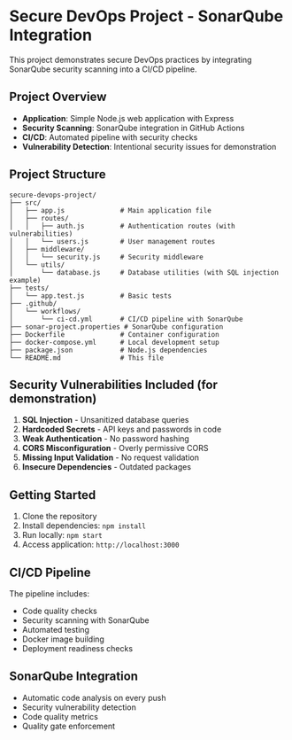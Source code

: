 # Secure DevOps Project - SonarQube Integration

This project demonstrates secure DevOps practices by integrating SonarQube security scanning into a CI/CD pipeline.

## Project Overview

- **Application**: Simple Node.js web application with Express
- **Security Scanning**: SonarQube integration in GitHub Actions
- **CI/CD**: Automated pipeline with security checks
- **Vulnerability Detection**: Intentional security issues for demonstration

## Project Structure

```
secure-devops-project/
├── src/
│   ├── app.js              # Main application file
│   ├── routes/
│   │   ├── auth.js         # Authentication routes (with vulnerabilities)
│   │   └── users.js        # User management routes
│   ├── middleware/
│   │   └── security.js     # Security middleware
│   └── utils/
│       └── database.js     # Database utilities (with SQL injection example)
├── tests/
│   └── app.test.js         # Basic tests
├── .github/
│   └── workflows/
│       └── ci-cd.yml       # CI/CD pipeline with SonarQube
├── sonar-project.properties # SonarQube configuration
├── Dockerfile              # Container configuration
├── docker-compose.yml      # Local development setup
├── package.json            # Node.js dependencies
└── README.md               # This file
```

## Security Vulnerabilities Included (for demonstration)

1. **SQL Injection** - Unsanitized database queries
2. **Hardcoded Secrets** - API keys and passwords in code
3. **Weak Authentication** - No password hashing
4. **CORS Misconfiguration** - Overly permissive CORS
5. **Missing Input Validation** - No request validation
6. **Insecure Dependencies** - Outdated packages

## Getting Started

1. Clone the repository
2. Install dependencies: `npm install`
3. Run locally: `npm start`
4. Access application: `http://localhost:3000`

## CI/CD Pipeline

The pipeline includes:
- Code quality checks
- Security scanning with SonarQube
- Automated testing
- Docker image building
- Deployment readiness checks

## SonarQube Integration

- Automatic code analysis on every push
- Security vulnerability detection
- Code quality metrics
- Quality gate enforcement
